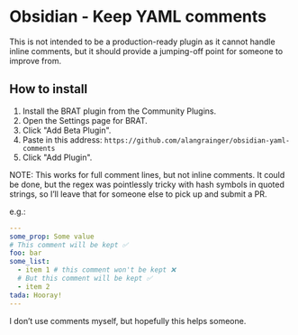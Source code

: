 # Obsidian - Keep YAML comments

This is not intended to be a production-ready plugin as it cannot handle inline comments,
but it should provide a jumping-off point for someone to improve from.

## How to install

1. Install the BRAT plugin from the Community Plugins.
2. Open the Settings page for BRAT.
3. Click "Add Beta Plugin".
4. Paste in this address: `https://github.com/alangrainger/obsidian-yaml-comments`
5. Click "Add Plugin".

NOTE: This works for full comment lines, but not inline comments. It could be done, but the regex was pointlessly tricky with hash symbols in quoted strings, so I’ll leave that for someone else to pick up and submit a PR.

e.g.:

```yaml
---
some_prop: Some value
# This comment will be kept ✅
foo: bar
some_list:
  - item 1 # this comment won't be kept ❌
  # But this comment will be kept ✅
  - item 2
tada: Hooray!
---
```

I don’t use comments myself, but hopefully this helps someone.
